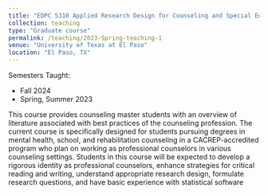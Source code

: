 ```yaml
---
title: "EDPC 5310 Applied Research Design for Counseling and Special Education"
collection: teaching
type: "Graduate course"
permalink: /teaching/2023-Spring-teaching-1
venue: "University of Texas at El Paso"
location: "El Paso, TX"
---
```

Semesters Taught:
- Fall 2024
- Spring, Summer 2023  

This course provides counseling master students with an overview of literature associated with best practices of the counseling profession. The current course is specifically designed for students pursuing degrees in mental health, school, and rehabilitation counseling in a CACREP-accredited program who plan on working as professional counselors in various counseling settings. Students in this course will be expected to develop a rigorous identity as professional counselors, enhance strategies for critical reading and writing, understand appropriate research design, formulate research questions, and have basic experience with statistical software
